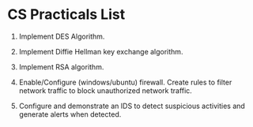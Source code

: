 # CS Practicals List

1. Implement DES Algorithm.

2. Implement Diffie Hellman key exchange algorithm.

3. Implement RSA algorithm.

4. Enable/Configure (windows/ubuntu) firewall. Create rules to filter network traffic to block unauthorized network traffic.

5. Configure and demonstrate an IDS to detect suspicious activities and generate alerts when detected.